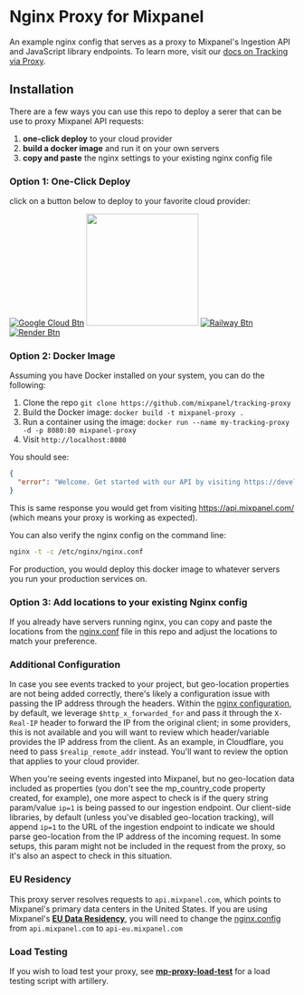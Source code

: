 # Nginx Proxy for Mixpanel
An example nginx config that serves as a proxy to Mixpanel's Ingestion API and JavaScript library endpoints. To learn more, visit our [docs on Tracking via Proxy](https://docs.mixpanel.com/docs/tracking/how-tos/tracking-via-proxy).


## Installation

There are a few ways you can use this repo to deploy a serer that can be use to proxy Mixpanel API requests: 

1. **one-click deploy** to your cloud provider
2. **build a docker image** and run it on your own servers
3. **copy and paste** the nginx settings to your existing nginx config file

### Option 1: One-Click Deploy
click on a button below to deploy to your favorite cloud provider:

[![Google Cloud Btn]][Google Cloud Deploy]
[<img src=https://www.deploytodo.com/do-btn-blue.svg width=198px />][Digital Ocean Deploy]
[![Railway Btn]][Railway Deploy]
[![Render Btn]][Render Deploy]


<!-- URLS -->
[Google Cloud Btn]: https://binbashbanana.github.io/deploy-buttons/buttons/remade/googlecloud.svg
[Google Cloud Deploy]: https://deploy.cloud.run

[Digital Ocean Btn]: https://www.deploytodo.com/do-btn-blue.svg
[Digital Ocean Deploy]: https://cloud.digitalocean.com/apps/new?repo=https://github.com/mixpanel/tracking-proxy/tree/master

[Railway Btn]: https://binbashbanana.github.io/deploy-buttons/buttons/remade/railway.svg
[Railway Deploy]: https://railway.app/template/_RaWSW

[Render Btn]: https://binbashbanana.github.io/deploy-buttons/buttons/remade/render.svg
[Render Deploy]: https://render.com/deploy?repo=https://github.com/mixpanel/tracking-proxy


<!-- Maybe later? -->

<!-- Heroku's app.json conflicts with GCP 0_o  -->
[Heroku Btn]: https://binbashbanana.github.io/deploy-buttons/buttons/remade/heroku.svg
[Heroku Deploy]: https://heroku.com/deploy/?template=https://github.com/mixpanel/tracking-proxy

<!-- Azure is too... complicated -->
[Azure Btn]: https://binbashbanana.github.io/deploy-buttons/buttons/remade/azure.svg
[Azure Deploy]: https://portal.azure.com/#create/Microsoft.Template/uri/https%3A%2F%2Fraw.githubusercontent.com%2FYOUR_GITHUB_USERNAME%2FYOUR_REPO_NAME%2FYOUR_BRANCH_NAME%2Fpath%2Fto%2Fazuredeploy.json




### Option 2: Docker Image
   Assuming you have Docker installed on your system, you can do the following:
   
   1. Clone the repo 
   `git clone https://github.com/mixpanel/tracking-proxy`
   2. Build the Docker image: 
   `docker build -t mixpanel-proxy .`
   3. Run a container using the image: 
   `docker run --name my-tracking-proxy -d -p 8080:80 mixpanel-proxy`
   4. Visit 
   `http://localhost:8080`

You should see:

```json
{
  "error": "Welcome. Get started with our API by visiting https://developer.mixpanel.com/"
}
```
This is same response you would get from visiting https://api.mixpanel.com/ (which means your proxy is working as expected).

You can also verify the nginx config on the command line:

```bash
nginx -t -c /etc/nginx/nginx.conf
```
   
For production, you would deploy this docker image to whatever servers you run your production services on.

### Option 3: Add locations to your existing Nginx config
If you already have servers running nginx, you can copy and paste the locations from the [nginx.conf](https://github.com/mixpanel/tracking-proxy/blob/master/nginx.conf) file in this repo and adjust the locations to match your preference.

### Additional Configuration
In case you see events tracked to your project, but geo-location properties are not being added correctly, there's likely a configuration issue with passing the IP address through the headers. Within the [nginx configuration]([url](https://github.com/mixpanel/tracking-proxy/blob/2c08e999d4b38aa943fad55884bcfe0ef72bb681/nginx.conf#L31)), by default, we leverage `$http_x_forwarded_for` and pass it through the `X-Real-IP` header to forward the IP from the original client; in some providers, this is not available and you will want to review which header/variable provides the IP address from the client. As an example, in Cloudflare, you need to pass `$realip_remote_addr` instead. You'll want to review the option that applies to your cloud provider.

When you're seeing events ingested into Mixpanel, but no geo-location data included as properties (you don't see the mp_country_code property created, for example), one more aspect to check is if the query string param/value `ip=1` is being passed to our ingestion endpoint. Our client-side libraries, by default (unless you've disabled geo-location tracking), will append `ip=1` to the URL of the ingestion endpoint to indicate we should parse geo-location from the IP address of the incoming request. In some setups, this param might not be included in the request from the proxy, so it's also an aspect to check in this situation.

### EU Residency
This proxy server resolves requests to `api.mixpanel.com`, which points to Mixpanel's primary data centers in the United States. If you are using Mixpanel's **[EU Data Residency](https://docs.mixpanel.com/docs/other-bits/privacy-and-security/eu-residency)**, you will need to change the [nginx.config](https://github.com/mixpanel/tracking-proxy/blob/master/nginx.conf#L34) from `api.mixpanel.com` to `api-eu.mixpanel.com`

### Load Testing

If you wish to load test your proxy, see **[mp-proxy-load-test](https://github.com/ak--47/mp-proxy-load-test/)** for a load testing script with artillery.
